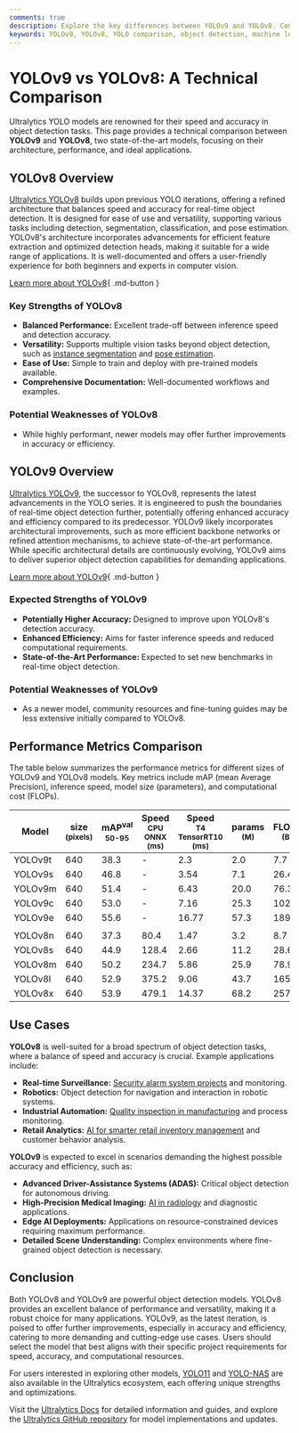 ```yaml
---
comments: true
description: Explore the key differences between YOLOv9 and YOLOv8. Compare architecture, performance, and use cases to find the best model for your tasks.
keywords: YOLOv9, YOLOv8, YOLO comparison, object detection, machine learning, computer vision, model performance, real-time detection, Ultralytics
---
```


# YOLOv9 vs YOLOv8: A Technical Comparison

Ultralytics YOLO models are renowned for their speed and accuracy in object detection tasks. This page provides a technical comparison between **YOLOv9** and **YOLOv8**, two state-of-the-art models, focusing on their architecture, performance, and ideal applications.

<script async src="https://cdn.jsdelivr.net/npm/chart.js"></script>
<script defer src="../../javascript/benchmark.js"></script>

<canvas id="modelComparisonChart" width="1024" height="400" active-models='["YOLOv9", "YOLOv8"]'></canvas>

## YOLOv8 Overview

[Ultralytics YOLOv8](https://docs.ultralytics.com/models/yolov8/) builds upon previous YOLO iterations, offering a refined architecture that balances speed and accuracy for real-time object detection. It is designed for ease of use and versatility, supporting various tasks including detection, segmentation, classification, and pose estimation. YOLOv8's architecture incorporates advancements for efficient feature extraction and optimized detection heads, making it suitable for a wide range of applications. It is well-documented and offers a user-friendly experience for both beginners and experts in computer vision.

[Learn more about YOLOv8](https://docs.ultralytics.com/models/yolov8/){ .md-button }

### Key Strengths of YOLOv8

- **Balanced Performance:** Excellent trade-off between inference speed and detection accuracy.
- **Versatility:** Supports multiple vision tasks beyond object detection, such as [instance segmentation](https://www.ultralytics.com/glossary/instance-segmentation) and [pose estimation](https://docs.ultralytics.com/tasks/pose/).
- **Ease of Use:** Simple to train and deploy with pre-trained models available.
- **Comprehensive Documentation:** Well-documented workflows and examples.

### Potential Weaknesses of YOLOv8

- While highly performant, newer models may offer further improvements in accuracy or efficiency.

## YOLOv9 Overview

[Ultralytics YOLOv9](https://docs.ultralytics.com/models/yolov9/), the successor to YOLOv8, represents the latest advancements in the YOLO series. It is engineered to push the boundaries of real-time object detection further, potentially offering enhanced accuracy and efficiency compared to its predecessor. YOLOv9 likely incorporates architectural improvements, such as more efficient backbone networks or refined attention mechanisms, to achieve state-of-the-art performance. While specific architectural details are continuously evolving, YOLOv9 aims to deliver superior object detection capabilities for demanding applications.

[Learn more about YOLOv9](https://docs.ultralytics.com/models/yolov9/){ .md-button }

### Expected Strengths of YOLOv9

- **Potentially Higher Accuracy:** Designed to improve upon YOLOv8's detection accuracy.
- **Enhanced Efficiency:** Aims for faster inference speeds and reduced computational requirements.
- **State-of-the-Art Performance:** Expected to set new benchmarks in real-time object detection.

### Potential Weaknesses of YOLOv9

- As a newer model, community resources and fine-tuning guides may be less extensive initially compared to YOLOv8.

## Performance Metrics Comparison

The table below summarizes the performance metrics for different sizes of YOLOv9 and YOLOv8 models. Key metrics include mAP (mean Average Precision), inference speed, model size (parameters), and computational cost (FLOPs).

| Model   | size<br><sup>(pixels) | mAP<sup>val<br>50-95 | Speed<br><sup>CPU ONNX<br>(ms) | Speed<br><sup>T4 TensorRT10<br>(ms) | params<br><sup>(M) | FLOPs<br><sup>(B) |
| ------- | --------------------- | -------------------- | ------------------------------ | ----------------------------------- | ------------------ | ----------------- |
| YOLOv9t | 640                   | 38.3                 | -                              | 2.3                                 | 2.0                | 7.7               |
| YOLOv9s | 640                   | 46.8                 | -                              | 3.54                                | 7.1                | 26.4              |
| YOLOv9m | 640                   | 51.4                 | -                              | 6.43                                | 20.0               | 76.3              |
| YOLOv9c | 640                   | 53.0                 | -                              | 7.16                                | 25.3               | 102.1             |
| YOLOv9e | 640                   | 55.6                 | -                              | 16.77                               | 57.3               | 189.0             |
|         |                       |                      |                                |                                     |                    |                   |
| YOLOv8n | 640                   | 37.3                 | 80.4                           | 1.47                                | 3.2                | 8.7               |
| YOLOv8s | 640                   | 44.9                 | 128.4                          | 2.66                                | 11.2               | 28.6              |
| YOLOv8m | 640                   | 50.2                 | 234.7                          | 5.86                                | 25.9               | 78.9              |
| YOLOv8l | 640                   | 52.9                 | 375.2                          | 9.06                                | 43.7               | 165.2             |
| YOLOv8x | 640                   | 53.9                 | 479.1                          | 14.37                               | 68.2               | 257.8             |

## Use Cases

**YOLOv8** is well-suited for a broad spectrum of object detection tasks, where a balance of speed and accuracy is crucial. Example applications include:

- **Real-time Surveillance:** [Security alarm system projects](https://www.ultralytics.com/blog/security-alarm-system-projects-with-ultralytics-yolov8) and monitoring.
- **Robotics:** Object detection for navigation and interaction in robotic systems.
- **Industrial Automation:** [Quality inspection in manufacturing](https://www.ultralytics.com/blog/quality-inspection-in-manufacturing-traditional-vs-deep-learning-methods) and process monitoring.
- **Retail Analytics:** [AI for smarter retail inventory management](https://www.ultralytics.com/blog/ai-for-smarter-retail-inventory-management) and customer behavior analysis.

**YOLOv9** is expected to excel in scenarios demanding the highest possible accuracy and efficiency, such as:

- **Advanced Driver-Assistance Systems (ADAS):** Critical object detection for autonomous driving.
- **High-Precision Medical Imaging:** [AI in radiology](https://www.ultralytics.com/blog/ai-and-radiology-a-new-era-of-precision-and-efficiency) and diagnostic applications.
- **Edge AI Deployments:** Applications on resource-constrained devices requiring maximum performance.
- **Detailed Scene Understanding:** Complex environments where fine-grained object detection is necessary.

## Conclusion

Both YOLOv8 and YOLOv9 are powerful object detection models. YOLOv8 provides an excellent balance of performance and versatility, making it a robust choice for many applications. YOLOv9, as the latest iteration, is poised to offer further improvements, especially in accuracy and efficiency, catering to more demanding and cutting-edge use cases. Users should select the model that best aligns with their specific project requirements for speed, accuracy, and computational resources.

For users interested in exploring other models, [YOLO11](https://docs.ultralytics.com/models/yolo11/) and [YOLO-NAS](https://docs.ultralytics.com/models/yolo-nas/) are also available in the Ultralytics ecosystem, each offering unique strengths and optimizations.

Visit the [Ultralytics Docs](https://docs.ultralytics.com/) for detailed information and guides, and explore the [Ultralytics GitHub repository](https://github.com/ultralytics/ultralytics) for model implementations and updates.
